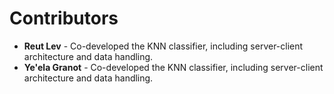 # Contributors

- **Reut Lev** - Co-developed the KNN classifier, including server-client architecture and data handling.
- **Ye'ela Granot** - Co-developed the KNN classifier, including server-client architecture and data handling.

